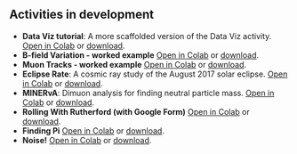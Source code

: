 ## Activities in development
- **Data Viz tutorial**: A more scaffolded version of the Data Viz activity. [Open in Colab](https://colab.research.google.com/github/QuarkNet-HEP/coding-camp/blob/main/in_dev/Data_Viz_tutorial.ipynb) or [download](https://github.com/QuarkNet-HEP/coding-camp/blob/main/in_dev/Data_Viz_tutorial.ipynb).  
- **B-field Variation - worked example** [Open in Colab](https://colab.research.google.com/github/QuarkNet-HEP/coding-camp/blob/main/in_dev/B_field_variation-worked.ipynb) or [download](https://github.com/QuarkNet-HEP/coding-camp/blob/main/in_dev/B_field_variation-worked.ipynb).  
- **Muon Tracks - worked example** [Open in Colab](https://colab.research.google.com/github/QuarkNet-HEP/coding-camp/blob/main/in_dev/muon_tracks-worked.ipynb) or [download](https://github.com/QuarkNet-HEP/coding-camp/blob/main/in_dev/muon_tracks-worked.ipynb).  
- **Eclipse Rate**: A cosmic ray study of the August 2017 solar eclipse. [Open in Colab](https://colab.research.google.com/github/QuarkNet-HEP/coding-camp/blob/main/in_dev/CRMD-eclipse-rate.ipynb) or [download](https://github.com/QuarkNet-HEP/coding-camp/blob/main/in_dev/CRMD-eclipse-rate.ipynb).  
- **MINERvA**: Dimuon analysis for finding neutral particle mass. [Open in Colab](https://colab.research.google.com/github/QuarkNet-HEP/coding-camp/blob/main/in_dev/minerva_v2.ipynb) or [download](https://github.com/QuarkNet-HEP/coding-camp/blob/main/in_dev/minerva_v2.ipynb).  
- **Rolling With Rutherford (with Google Form)** [Open in Colab](https://colab.research.google.com/github/QuarkNet-HEP/coding-camp/blob/main/in_dev/Rolling_With_Rutherford_Using_Google_Forms.ipynb) or [download](https://github.com/QuarkNet-HEP/coding-camp/blob/main/in_dev/Rolling_With_Rutherford_Using_Google_Forms.ipynb).  
- **Finding Pi** [Open in Colab](https://colab.research.google.com/github/QuarkNet-HEP/coding-camp/blob/main/in_dev/Finding_Pi.ipynb) or [download](https://github.com/QuarkNet-HEP/coding-camp/blob/main/in_dev/Finding_Pi.ipynb).  
- **Noise!** [Open in Colab](https://colab.research.google.com/github/QuarkNet-HEP/coding-camp/blob/main/in_dev/noise.ipynb) or [download](https://github.com/QuarkNet-HEP/coding-camp/blob/main/in_dev/noise.ipynb).   
